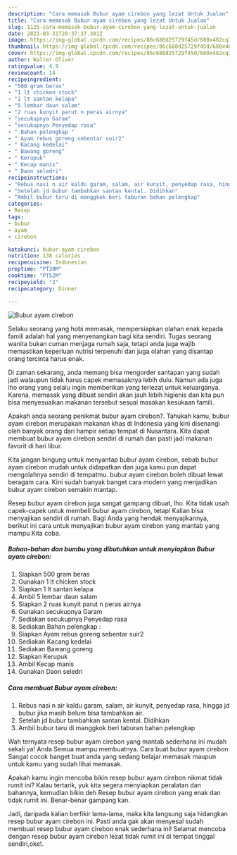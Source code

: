```yaml
---
description: "Cara memasak Bubur ayam cirebon yang lezat Untuk Jualan"
title: "Cara memasak Bubur ayam cirebon yang lezat Untuk Jualan"
slug: 1125-cara-memasak-bubur-ayam-cirebon-yang-lezat-untuk-jualan
date: 2021-03-31T20:37:37.301Z
image: https://img-global.cpcdn.com/recipes/86c688d25729f45d/680x482cq70/bubur-ayam-cirebon-foto-resep-utama.jpg
thumbnail: https://img-global.cpcdn.com/recipes/86c688d25729f45d/680x482cq70/bubur-ayam-cirebon-foto-resep-utama.jpg
cover: https://img-global.cpcdn.com/recipes/86c688d25729f45d/680x482cq70/bubur-ayam-cirebon-foto-resep-utama.jpg
author: Walter Oliver
ratingvalue: 4.9
reviewcount: 14
recipeingredient:
- "500 gram beras"
- "1 lt chicken stock"
- "1 lt santan kelapa"
- "5 lembar daun salam"
- "2 ruas kunyit parut n peras airnya"
- "secukupnya Garam"
- "secukupnya Penyedap rasa"
- " Bahan pelengkap "
- " Ayam rebus goreng sebentar suir2"
- " Kacang kedelai"
- " Bawang goreng"
- " Kerupuk"
- " Kecap manis"
- " Daon seledri"
recipeinstructions:
- "Rebus nasi n air kaldu garam, salam, air kunyit, penyedap rasa, hingga jd bubur jika masih belum bisa tambahkan air."
- "Setelah jd bubur tambahkan santan kental. Didihkan"
- "Ambil bubur taru di manggkok beri taburan bahan pelengkap"
categories:
- Resep
tags:
- bubur
- ayam
- cirebon

katakunci: bubur ayam cirebon 
nutrition: 138 calories
recipecuisine: Indonesian
preptime: "PT30M"
cooktime: "PT52M"
recipeyield: "2"
recipecategory: Dinner

---
```



![Bubur ayam cirebon](https://img-global.cpcdn.com/recipes/86c688d25729f45d/680x482cq70/bubur-ayam-cirebon-foto-resep-utama.jpg)

Selaku seorang yang hobi memasak, mempersiapkan olahan enak kepada famili adalah hal yang menyenangkan bagi kita sendiri. Tugas seorang  wanita bukan cuman menjaga rumah saja, tetapi anda juga wajib memastikan keperluan nutrisi terpenuhi dan juga olahan yang disantap orang tercinta harus enak.

Di zaman  sekarang, anda memang bisa mengorder santapan yang sudah jadi walaupun tidak harus capek memasaknya lebih dulu. Namun ada juga lho orang yang selalu ingin memberikan yang terlezat untuk keluarganya. Karena, memasak yang dibuat sendiri akan jauh lebih higienis dan kita pun bisa menyesuaikan makanan tersebut sesuai masakan kesukaan famili. 



Apakah anda seorang penikmat bubur ayam cirebon?. Tahukah kamu, bubur ayam cirebon merupakan makanan khas di Indonesia yang kini disenangi oleh banyak orang dari hampir setiap tempat di Nusantara. Kita dapat membuat bubur ayam cirebon sendiri di rumah dan pasti jadi makanan favorit di hari libur.

Kita jangan bingung untuk menyantap bubur ayam cirebon, sebab bubur ayam cirebon mudah untuk didapatkan dan juga kamu pun dapat mengolahnya sendiri di tempatmu. bubur ayam cirebon boleh dibuat lewat beragam cara. Kini sudah banyak banget cara modern yang menjadikan bubur ayam cirebon semakin mantap.

Resep bubur ayam cirebon juga sangat gampang dibuat, lho. Kita tidak usah capek-capek untuk membeli bubur ayam cirebon, tetapi Kalian bisa menyajikan sendiri di rumah. Bagi Anda yang hendak menyajikannya, berikut ini cara untuk menyajikan bubur ayam cirebon yang mantab yang mampu Kita coba.

<!--inarticleads1-->

##### Bahan-bahan dan bumbu yang dibutuhkan untuk menyiapkan Bubur ayam cirebon:

1. Siapkan 500 gram beras
1. Gunakan 1 lt chicken stock
1. Siapkan 1 lt santan kelapa
1. Ambil 5 lembar daun salam
1. Siapkan 2 ruas kunyit parut n peras airnya
1. Gunakan secukupnya Garam
1. Sediakan secukupnya Penyedap rasa
1. Sediakan  Bahan pelengkap :
1. Siapkan  Ayam rebus goreng sebentar suir2
1. Sediakan  Kacang kedelai
1. Sediakan  Bawang goreng
1. Siapkan  Kerupuk
1. Ambil  Kecap manis
1. Gunakan  Daon seledri




<!--inarticleads2-->

##### Cara membuat Bubur ayam cirebon:

1. Rebus nasi n air kaldu garam, salam, air kunyit, penyedap rasa, hingga jd bubur jika masih belum bisa tambahkan air.
1. Setelah jd bubur tambahkan santan kental. Didihkan
1. Ambil bubur taru di manggkok beri taburan bahan pelengkap




Wah ternyata resep bubur ayam cirebon yang mantab sederhana ini mudah sekali ya! Anda Semua mampu membuatnya. Cara buat bubur ayam cirebon Sangat cocok banget buat anda yang sedang belajar memasak maupun untuk kamu yang sudah lihai memasak.

Apakah kamu ingin mencoba bikin resep bubur ayam cirebon nikmat tidak rumit ini? Kalau tertarik, yuk kita segera menyiapkan peralatan dan bahannya, kemudian bikin deh Resep bubur ayam cirebon yang enak dan tidak rumit ini. Benar-benar gampang kan. 

Jadi, daripada kalian berfikir lama-lama, maka kita langsung saja hidangkan resep bubur ayam cirebon ini. Pasti anda gak akan menyesal sudah membuat resep bubur ayam cirebon enak sederhana ini! Selamat mencoba dengan resep bubur ayam cirebon lezat tidak rumit ini di tempat tinggal sendiri,oke!.

